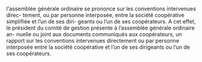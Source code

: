 l'assemblée générale ordinaire se prononce sur les conventions intervenues direc- tement, ou par personne interposée, entre la société coopérative simplifiée et l’un de ses diri- geants ou l’un de ses coopérateurs.
A cet effet, le président du comité de gestion présente à l’assemblée générale ordinaire an- nuelle ou joint aux documents communiqués aux coopérateurs, un rapport sur les conventions intervenues directement ou par personne interposée entre la société coopérative et l’un de ses dirigeants ou l’un de ses coopérateurs.